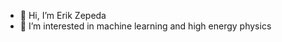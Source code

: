 - 👋 Hi, I’m Erik Zepeda
- 👀 I’m interested in machine learning and high energy physics

<!---
Erikpartons/Erikpartons is a ✨ special ✨ repository because its `README.md` (this file) appears on your GitHub profile.
You can click the Preview link to take a look at your changes.
--->

